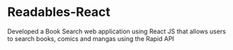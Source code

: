 # Readables-React
Developed a Book Search web application using React JS that allows users to search books, comics and mangas using the Rapid API
